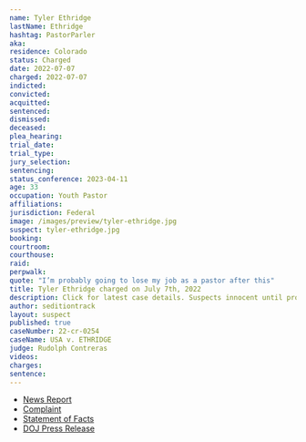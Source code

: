 ```yaml
---
name: Tyler Ethridge
lastName: Ethridge
hashtag: PastorParler
aka:
residence: Colorado
status: Charged
date: 2022-07-07
charged: 2022-07-07
indicted:
convicted:
acquitted:
sentenced:
dismissed:
deceased:
plea_hearing:
trial_date:
trial_type:
jury_selection:
sentencing:
status_conference: 2023-04-11
age: 33
occupation: Youth Pastor
affiliations:
jurisdiction: Federal
image: /images/preview/tyler-ethridge.jpg
suspect: tyler-ethridge.jpg
booking:
courtroom:
courthouse:
raid:
perpwalk:
quote: "I’m probably going to lose my job as a pastor after this"
title: Tyler Ethridge charged on July 7th, 2022
description: Click for latest case details. Suspects innocent until proven guilty.
author: seditiontrack
layout: suspect
published: true
caseNumber: 22-cr-0254
caseName: USA v. ETHRIDGE
judge: Rudolph Contreras
videos:
charges:
sentence:
---
```

- [News Report](https://www.9news.com/article/news/crime/springs-man-charged-capitol-breach/73-a36ea9b5-1f23-4f74-8950-ebd42077cff6)
- [Complaint](https://www.justice.gov/usao-dc/case-multi-defendant/file/1518526/download)
- [Statement of Facts](https://www.justice.gov/usao-dc/case-multi-defendant/file/1518531/download)
- [DOJ Press Release](https://www.justice.gov/usao-dc/pr/colorado-man-arrested-actions-during-jan-6-capitol-breach)
